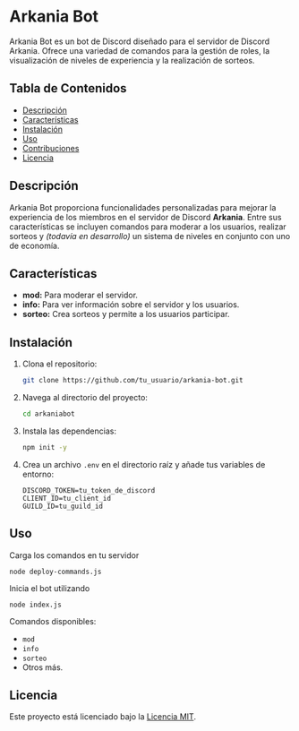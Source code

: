 # Arkania Bot

Arkania Bot es un bot de Discord diseñado para el servidor de Discord Arkania. Ofrece una variedad de comandos para la gestión de roles, la visualización de niveles de experiencia y la realización de sorteos.

## Tabla de Contenidos

- [Descripción](#descripción)
- [Características](#características)
- [Instalación](#instalación)
- [Uso](#uso)
- [Contribuciones](#contribuciones)
- [Licencia](#licencia)

## Descripción

Arkania Bot proporciona funcionalidades personalizadas para mejorar la experiencia de los miembros en el servidor de Discord **Arkania**. Entre sus características se incluyen comandos para moderar a los usuarios, realizar sorteos y _(todavía en desarrollo)_ un sistema de niveles en conjunto con uno de economía.

## Características

- **mod:** Para moderar el servidor.
- **info:** Para ver información sobre el servidor y los usuarios.
- **sorteo:** Crea sorteos y permite a los usuarios participar.

## Instalación

1. Clona el repositorio:

   ```bash
   git clone https://github.com/tu_usuario/arkania-bot.git
   ```

2. Navega al directorio del proyecto:
   ```bash
   cd arkaniabot
   ```

3. Instala las dependencias:
   ```bash
   npm init -y
   ```

4. Crea un archivo `.env` en el directorio raíz y añade tus variables de entorno:
   ```
   DISCORD_TOKEN=tu_token_de_discord
   CLIENT_ID=tu_client_id
   GUILD_ID=tu_guild_id
   ```

## Uso

Carga los comandos en tu servidor
```
node deploy-commands.js
```

Inicia el bot utilizando

```
node index.js
```

Comandos disponibles:

- `mod`
- `info`
- `sorteo`
- Otros más.

## Licencia

Este proyecto está licenciado bajo la [Licencia MIT](licencia.md).
